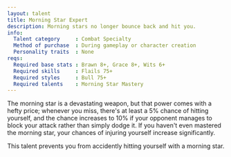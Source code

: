 ```yaml
---
layout: talent
title: Morning Star Expert
description: Morning stars no longer bounce back and hit you.
info:
  Talent category     : Combat Specialty
  Method of purchase  : During gameplay or character creation
  Personality traits  : None
reqs:
  Required base stats : Brawn 8+, Grace 8+, Wits 6+
  Required skills     : Flails 75+
  Required styles     : Bull 75+
  Required talents    : Morning Star Mastery
---
```


The morning star is a devastating weapon, but that power comes with a hefty
price; whenever you miss, there's at least a 5% chance of hitting yourself,
and the chance increases to 10% if your opponent manages to block your attack
rather than simply dodge it.  If you haven't even mastered the morning star,
your chances of injuring yourself increase significantly.

This talent prevents you from accidently hitting yourself with a morning star.
